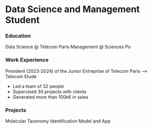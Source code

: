 # Data Science and Management Student

### Education
Data Science @ Télécom Paris
Management @ Sciences Po

### Work Experience
President (2023-2024) of the Junior Entreprise of Telecom Paris --> Telecom Etude
- Led a team of 32 people
- Supervised 30 projects with clients
- Generated more than 100k€ in sales

### Projects
Molecular Taxonomy Identification Model and App
